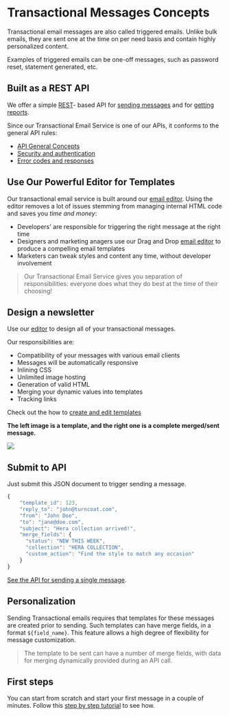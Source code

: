# Transactional Messages Concepts


Transactional email messages are also called triggered emails. Unlike bulk emails, they are sent one at the time on per 
need basis and contain highly personalized content. 

Examples of triggered emails can be one-off messages, such as password reset, statement generated, etc.

## Built as a REST API

We offer a simple [REST](https://en.wikipedia.org/wiki/Representational_state_transfer)- based API
for [sending messages](transactional-send) and for [getting reports](transactional-reporting-for-single-message).

Since our Transactional Email Service is one of our APIs, it conforms to the general API rules:

* [API General Concepts](general-concepts)
* [Security and authentication](security-and-authentication)
* [Error codes and responses](error-codes-responses)

## Use Our Powerful Editor for Templates

Our transactional email service is built around our [email editor](editor-layout).
Using the editor removes a lot of issues stemming from managing internal HTML code and saves you _time and money_:

* Developers' are responsible for triggering the right message at the right time
* Designers and marketing anagers use our Drag and Drop [email editor](editor-layout) to produce a compelling email templates
* Marketers can tweak styles and content any time, without developer involvement

> Our Transactional Email Service gives you separation of responsibilities: everyone does what they do best at the time of their choosing!


## Design a newsletter

Use our [editor](editor-layout) to design all of your transactional messages. 

Our responsibilities are:

* Compatibility of your messages with various email clients
* Messages will be automatically responsive
* Inlining CSS
* Unlimited image hosting
* Generation of valid HTML
* Merging your dynamic values into templates
* Tracking links

Check out the  how to [create and edit templates](creating-and-editing-newsletter)


**The left image is a template, and the right one is a complete merged/sent message.** 


![](images/transactional3.png)

## Submit to API 

Just submit this JSON document to trigger sending a message.

~~~~ {.js .numberLines}
{
    "template_id": 123,
    "reply_to": "john@turncoat.com",
    "from": "John Doe",
    "to": "jane@doe.com",
    "subject": "Hera collection arrived!",
    "merge_fields": {
      "status": "NEW THIS WEEK",
      "collection": "HERA COLLECTION",
      "custom_action": "Find the style to match any occasion"
    }
}
~~~~


[See the API for sending a single message](transactional-send).


## Personalization

Sending Transactional emails requires that templates for these messages are created prior to sending.
Such templates can have merge fields, in a format `${field_name}`. This feature allows a high degree of flexibility
for message customization.

> The template to be sent can have a number of merge fields, with data for merging dynamically provided during an API call.

## First steps

You can start from scratch and start your first message in a couple of minutes. Follow this
[step by step tutorial](transactional-step-by-step) to see how.
